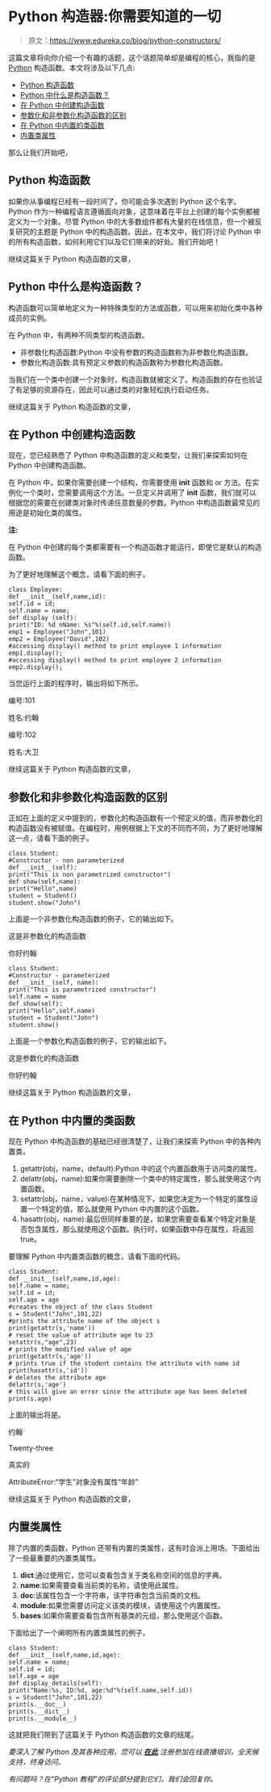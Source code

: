 # Python 构造器:你需要知道的一切

> 原文：<https://www.edureka.co/blog/python-constructors/>

这篇文章将向你介绍一个有趣的话题，这个话题简单却是编程的核心，我指的是 [Python](https://www.edureka.co/blog/python-tutorial/) 构造函数。本文将涉及以下几点:

*   [Python 构造函数](#PythonConstructors)
*   [Python 中什么是构造函数？](#WhatisaConstructorinPython?)
*   [在 Python 中创建构造函数](#CreatingaConstructorinPython)
*   [参数化和非参数化构造函数的区别](#DifferencebetweenParameterizedandNonParameterizedConstructor)
*   [在 Python 中内置的类函数](#InBuiltClassFunctionsinPython)
*   [内置类属性](#InbuiltClassAttributes)

那么让我们开始吧，

## **Python 构造函数**

如果你从事编程已经有一段时间了，你可能会多次遇到 Python 这个名字。Python 作为一种编程语言遵循面向对象，这意味着在平台上创建的每个实例都被定义为一个对象。尽管 Python 中的大多数组件都有大量的在线信息，但一个被反复研究的主题是 Python 中的构造函数。因此，在本文中，我们将讨论 Python 中的所有构造函数，如何利用它们以及它们带来的好处。我们开始吧！

继续这篇关于 Python 构造函数的文章，

## **Python 中什么是构造函数？**

构造函数可以简单地定义为一种特殊类型的方法或函数，可以用来初始化类中各种成员的实例。

在 Python 中，有两种不同类型的构造函数。

*   非参数化构造函数:Python 中没有参数的构造函数称为非参数化构造函数。
*   参数化构造函数:具有预定义参数的构造函数称为参数化构造函数。

当我们在一个类中创建一个对象时，构造函数就被定义了。构造函数的存在也验证了有足够的资源存在，因此可以通过类的对象轻松执行启动任务。

继续这篇关于 Python 构造函数的文章，

## **在 Python 中创建构造函数**

现在，您已经熟悉了 Python 中构造函数的定义和类型，让我们来探索如何在 Python 中创建构造函数。

在 Python 中，如果你需要创建一个结构，你需要使用 __init__ 函数和 or 方法。在实例化一个类时，您需要调用这个方法。一旦定义并调用了 __init__ 函数，我们就可以根据您的需要在创建类对象时传递任意数量的参数。Python 中构造函数最常见的用途是初始化类的属性。

**注:**

在 Python 中创建的每个类都需要有一个构造函数才能运行，即使它是默认的构造函数。

为了更好地理解这个概念，请看下面的例子。

```
class Employee:
def __init__(self,name,id):
self.id = id;
self.name = name;
def display (self):
print("ID: %d nName: %s"%(self.id,self.name))
emp1 = Employee("John",101)
emp2 = Employee("David",102)
#accessing display() method to print employee 1 information
emp1.display();
#accessing display() method to print employee 2 information
emp2.display();
```

当您运行上面的程序时，输出将如下所示。

编号:101

姓名:约翰

编号:102

姓名:大卫

继续这篇关于 Python 构造函数的文章，

## **参数化和非参数化构造函数的区别**

正如在上面的定义中提到的，参数化的构造函数有一个预定义的值，而非参数化的构造函数没有被赋值。在编程时，用例根据上下文的不同而不同，为了更好地理解这一点，请看下面的例子。

```
class Student:
#Constructor - non parameterized
def __init__(self):
print("This is non parametrized constructor")
def show(self,name):
print("Hello",name)
student = Student()
student.show("John")
```

上面是一个非参数化构造函数的例子，它的输出如下。

这是非参数化的构造函数

你好约翰

```
class Student:
#Constructor - parameterized
def __init__(self, name):
print("This is parametrized constructor")
self.name = name
def show(self):
print("Hello",self.name)
student = Student("John")
student.show()
```

上面是一个参数化构造函数的例子，它的输出如下。

这是参数化的构造函数

你好约翰

继续这篇关于 Python 构造函数的文章，

## **在 Python 中内置的类函数**

现在 Python 中构造函数的基础已经很清楚了，让我们来探索 Python 中的各种内置类。

1.  getattr(obj，name，default):Python 中的这个内置函数用于访问类的属性。
2.  delattr(obj，name):如果你需要删除一个类中的特定属性，那么就使用这个内置函数。
3.  setattr(obj，name，value):在某种情况下，如果您决定为一个特定的属性设置一个特定的值，那么就使用 Python 中内置的这个函数。
4.  hasattr(obj，name):最后但同样重要的是，如果您需要查看某个特定对象是否包含属性，那么就使用这个函数。执行时，如果函数中存在属性，将返回 true。

要理解 Python 中内置类函数的概念，请看下面的代码。

```
class Student:
def __init__(self,name,id,age):
self.name = name;
self.id = id;
self.age = age
#creates the object of the class Student
s = Student("John",101,22)
#prints the attribute name of the object s
print(getattr(s,'name'))
# reset the value of attribute age to 23
setattr(s,"age",23)
# prints the modified value of age
print(getattr(s,'age'))
# prints true if the student contains the attribute with name id
print(hasattr(s,'id'))
# deletes the attribute age
delattr(s,'age')
# this will give an error since the attribute age has been deleted
print(s.age)
```

上面的输出将是。

约翰

Twenty-three

真实的

AttributeError:“学生”对象没有属性“年龄”

继续这篇关于 Python 构造函数的文章，

## **内置类属性**

除了内置的类函数，Python 还带有内置的类属性，这有时会派上用场。下面给出了一些最重要的内置类属性。

1.  __dict__:通过使用它，您可以查看包含关于类名称空间的信息的字典。
2.  __name__:如果需要查看当前类的名称，请使用此属性。
3.  __doc__:该属性包含一个字符串，该字符串包含当前类的文档。
4.  __module__:如果您需要访问定义该类的模块，请使用这个内置属性。
5.  __bases__:如果你需要查看包含所有基类的元组，那么使用这个函数。

下面给出了一个阐明所有内置类属性的例子。

```
class Student:
def __init__(self,name,id,age):
self.name = name;
self.id = id;
self.age = age
def display_details(self):
print("Name:%s, ID:%d, age:%d"%(self.name,self.id))
s = Student("John",101,22)
print(s.__doc__)
print(s.__dict__)
print(s.__module__)
```

这就把我们带到了这篇关于 Python 构造函数的文章的结尾。

*要深入了解 Python 及其各种应用，您可以 [**在此**](https://www.edureka.co/python/) 注册参加在线直播培训，全天候支持，终身访问。*

*有问题吗？在“Python 教程”的评论部分提到它们，我们会回复你。*